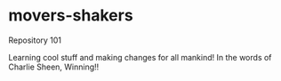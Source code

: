# movers-shakers

Repository 101

Learning cool stuff and making changes for all mankind!
In the words of Charlie Sheen, Winning!!
